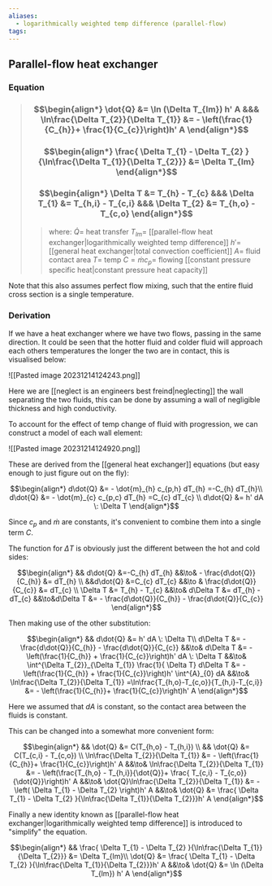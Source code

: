 ```yaml
---
aliases:
  - logarithmically weighted temp difference (parallel-flow)
tags:
---
```


## Parallel-flow heat exchanger

### Equation

> ### $$\begin{align*} \dot{Q}  &=  \ln (\Delta T_{lm}) h' A &&&  \ln\frac{\Delta T_{2}}{\Delta T_{1}}  &= - \left(\frac{1}{C_{h}}+ \frac{1}{C_{c}}\right)h' A \end{align*}$$
> ### $$\begin{align*} \frac{  \Delta T_{1} - \Delta T_{2}   }{\ln\frac{\Delta T_{1}}{\Delta T_{2}}} &= \Delta T_{lm}   \end{align*}$$
> ### $$\begin{align*} \Delta T &= T_{h} - T_{c}  &&& \Delta T_{1} &= T_{h,i} - T_{c,i}  &&&  \Delta T_{2} &= T_{h,o} - T_{c,o}  \end{align*}$$
>> where:
>> $\dot{Q}=$ heat transfer
>> $T_{lm}=$ [[parallel-flow heat exchanger|logarithmically weighted temp difference]]
>> $h'=$ [[general heat exchanger|total convection coefficient]]
>> $A=$ fluid contact area
>> $T=$ temp
>> $C=\dot{m}c_{p}=$ flowing [[constant pressure specific heat|constant pressure heat capacity]]

Note that this also assumes perfect flow mixing, such that the entire fluid cross section is a single temperature.

### Derivation

If we have a heat exchanger where we have two flows, passing in the same direction. It could be seen that the hotter fluid and colder fluid will approach each others temperatures the longer the two are in contact, this is visualised below:

![[Pasted image 20231214124243.png]]

Here we are [[neglect is an engineers best freind|neglecting]] the wall separating the two fluids, this can be done by assuming a wall of negligible thickness and high conductivity.

To account for the effect of temp change of fluid with progression, we can construct a model of each wall element:

![[Pasted image 20231214124920.png]]

These are derived from the [[general heat exchanger]] equations (but easy enough to just figure out on the fly):

$$\begin{align*}
d\dot{Q} &= - \dot{m}_{h} c_{p,h} dT_{h} =-C_{h} dT_{h}\\
d\dot{Q} &= - \dot{m}_{c} c_{p,c} dT_{h} =C_{c} dT_{c} \\
d\dot{Q} &= h' dA \: \Delta T
\end{align*}$$

Since $c_{p}$ and $\dot{m}$ are constants, it's convenient to combine them into a single term $C$.

The function for $\Delta T$ is obviously just the different between the hot and cold sides:

$$\begin{align*}
&& d\dot{Q} &=-C_{h} dT_{h} &&\to& - \frac{d\dot{Q}}{C_{h}} &= dT_{h} \\
&&d\dot{Q} &=C_{c} dT_{c} &&\to & \frac{d\dot{Q}}{C_{c}} &= dT_{c} \\
\Delta T &= T_{h} - T_{c} &&\to& d\Delta T &= dT_{h} - dT_{c}  &&\to&d\Delta T &= - \frac{d\dot{Q}}{C_{h}} - \frac{d\dot{Q}}{C_{c}}
\end{align*}$$

Then making use of the other substitution:

$$\begin{align*}
&& d\dot{Q} &= h' dA \: \Delta T\\
d\Delta T &= - \frac{d\dot{Q}}{C_{h}} - \frac{d\dot{Q}}{C_{c}} &&\to&  d\Delta T &= - \left(\frac{1}{C_{h}} + \frac{1}{C_{c}}\right)h' dA \: \Delta T 
 &&\to& \int^{\Delta T_{2}}_{\Delta T_{1}} \frac{1}{ \Delta T} d\Delta T &= - \left(\frac{1}{C_{h}} + \frac{1}{C_{c}}\right)h' \int^{A}_{0} dA 
  &&\to& \ln\frac{\Delta T_{2}}{\Delta T_{1}}  =\ln\frac{T_{h,o}-T_{c,o}}{T_{h,i}-T_{c,i}} &= - \left(\frac{1}{C_{h}}+ \frac{1}{C_{c}}\right)h' A
\end{align*}$$

Here we assumed that $dA$ is constant, so the contact area between the fluids is constant.

This can be changed into a somewhat more convenient form:

$$\begin{align*}
&& \dot{Q} &= C(T_{h,o} - T_{h,i}) \\
&& \dot{Q} &= C(T_{c,i} - T_{c,o}) \\
\ln\frac{\Delta T_{2}}{\Delta T_{1}}  &= - \left(\frac{1}{C_{h}}+ \frac{1}{C_{c}}\right)h' A &&\to&  
\ln\frac{\Delta T_{2}}{\Delta T_{1}}  &= - \left(\frac{T_{h,o} - T_{h,i}}{\dot{Q}}+ \frac{ T_{c,i} - T_{c,o}}{\dot{Q}}\right)h' A  &&\to&  
\dot{Q}\ln\frac{\Delta T_{2}}{\Delta T_{1}}  &= - \left(  \Delta T_{1} - \Delta T_{2}  \right)h' A   &&\to&  
\dot{Q}  &=   \frac{  \Delta T_{1} - \Delta T_{2}   }{\ln\frac{\Delta T_{1}}{\Delta T_{2}}}h' A  
\end{align*}$$

Finally a new identity known as [[parallel-flow heat exchanger|logarithmically weighted temp difference]] is introduced to "simplify" the equation.

$$\begin{align*}
&&  \frac{  \Delta T_{1} - \Delta T_{2}   }{\ln\frac{\Delta T_{1}}{\Delta T_{2}}} &= \Delta T_{lm}\\
\dot{Q}  &=   \frac{  \Delta T_{1} - \Delta T_{2}   }{\ln\frac{\Delta T_{1}}{\Delta T_{2}}}h' A   &&\to& \dot{Q}  &=  \ln (\Delta T_{lm}) h' A
\end{align*}$$

